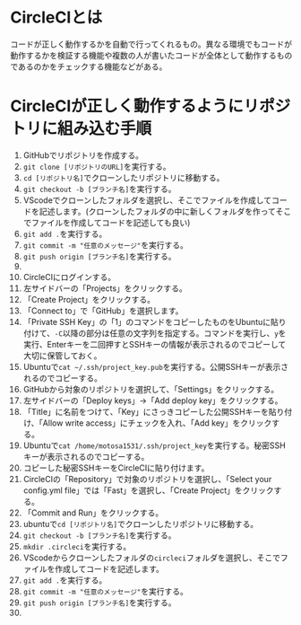 # CircleCIとは
コードが正しく動作するかを自動で行ってくれるもの。異なる環境でもコードが動作するかを検証する機能や複数の人が書いたコードが全体として動作するものであるのかをチェックする機能などがある。

# CircleCIが正しく動作するようにリポジトリに組み込む手順
1. GitHubでリポジトリを作成する。
2. `git clone [リポジトリのURL]`を実行する。
3. `cd [リポジトリ名]`でクローンしたリポジトリに移動する。
4. `git checkout -b [ブランチ名]`を実行する。
5. VScodeでクローンしたフォルダを選択し、そこでファイルを作成してコードを記述します。(クローンしたフォルダの中に新しくフォルダを作ってそこでファイルを作成してコードを記述しても良い)
6. `git add .`を実行する。
7. `git commit -m "任意のメッセージ"`を実行する。
8. `git push origin [ブランチ名]`を実行する。
9. 
10. CircleCIにログインする。
11. 左サイドバーの「Projects」をクリックする。
12. 「Create Project」をクリックする。
13. 「Connect to」で「GitHub」を選択します。
14. 「Private SSH Key」の「1」のコマンドをコピーしたものをUbuntuに貼り付けて、`-C`以降の部分は任意の文字列を指定する。コマンドを実行し、`y`を実行、Enterキーを二回押すとSSHキーの情報が表示されるのでコピーして大切に保管しておく。
15. Ubuntuで`cat ~/.ssh/project_key.pub`を実行する。公開SSHキーが表示されるのでコピーする。
16. GitHubから対象のリポジトリを選択して、「Settings」をクリックする。
17. 左サイドバーの「Deploy keys」→「Add deploy key」をクリックする。
18. 「Title」に名前をつけて、「Key」にさっきコピーした公開SSHキーを貼り付け、「Allow write access」にチェックを入れ、「Add key」をクリックする。
19. Ubuntuで`cat /home/motosa1531/.ssh/project_key`を実行する。秘密SSHキーが表示されるのでコピーする。
20. コピーした秘密SSHキーをCircleCIに貼り付けます。
21. CircleCIの「Repository」で対象のリポジトリを選択し、「Select your config.yml file」では「Fast」を選択し、「Create Project」をクリックする。
22. 「Commit and Run」をクリックする。
23. ubuntuで`cd [リポジトリ名]`でクローンしたリポジトリに移動する。
24. `git checkout -b [ブランチ名]`を実行する。
25. `mkdir .circleci`を実行する。
26. VScodeからクローンしたフォルダの`circleci`フォルダを選択し、そこでファイルを作成してコードを記述します。
27. `git add .`を実行する。
28. `git commit -m "任意のメッセージ"`を実行する。
29. `git push origin [ブランチ名]`を実行する。
30. 
